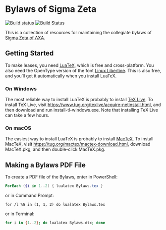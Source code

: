 # Bylaws of Sigma Zeta

[![Build status](https://ci.appveyor.com/api/projects/status/ds252p7v6mdc2d8m?svg=true)](https://ci.appveyor.com/project/lcamichigan/chapter-bylaws)
[![Build Status](https://travis-ci.org/lcamichigan/chapter-bylaws.svg?branch=tex)](https://travis-ci.org/lcamichigan/chapter-bylaws)

This is a collection of resources for maintaining the collegiate bylaws of
[Sigma Zeta of ΛΧΑ](https://lcamichigan.com).

## Getting Started

To make leases, you need [LuaTeX](http://www.luatex.org), which is free and
cross-platform. You also need the OpenType version of the font
[Linux Libertine](http://libertine-fonts.org). This is also free, and you’ll get
it automatically when you install LuaTeX.

### On Windows

The most reliable way to install LuaTeX is probably to install
[TeX Live](https://www.tug.org/texlive/). To install TeX Live, visit
https://www.tug.org/texlive/acquire-netinstall.html, and then download and run
install-tl-windows.exe. Note that installing TeX Live can take a few hours.

### On macOS

The easiest way to install LuaTeX is probably to install
[MacTeX](https://www.tug.org/mactex/). To install MacTeX, visit
https://tug.org/mactex/mactex-download.html, download MacTeX.pkg, and then
double-click MacTeX.pkg.

## Making a Bylaws PDF File

To create a PDF file of the Bylaws, enter in PowerShell:

```powershell
ForEach ($i in 1..2) { lualatex Bylaws.tex }
```

or in Command Prompt:

```batch
for /l %G in (1, 1, 2) do lualatex Bylaws.tex
```

or in Terminal:

```sh
for i in {1..2}; do lualatex Bylaws.dtx; done
```
